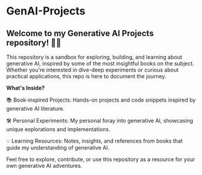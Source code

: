 # GenAI-Projects
## Welcome to my Generative AI Projects repository! 🎨🤖

This repository is a sandbox for exploring, building, and learning about generative AI, inspired by some of the most insightful books on the subject. Whether you're interested in dive-deep experiments or curious about practical applications, this repo is here to document the journey.

**What's Inside?**

📚 Book-inspired Projects: Hands-on projects and code snippets inspired by generative AI literature.

🛠️ Personal Experiments: My personal foray into generative AI, showcasing unique explorations and implementations.

💡 Learning Resources: Notes, insights, and references from books that guide my understanding of generative AI.

Feel free to explore, contribute, or use this repository as a resource for your own generative AI adventures.
